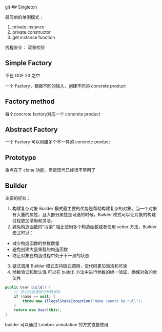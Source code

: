 git ## Singleton

最简单的单例模式：
1. private instance
2. private constructor
3. get instance function

线程安全：
双重检验

## Simple Factory

不在 GOF 23 之中

一个 Factory，根据不同的输入，创建不同的 concrete product

## Factory method

每个concrete factory对应一个 concrete product

## Abstract Factory

一个 Factory 可以创建多个不一样的 concrete product

## Prototype

重点在于 clone 功能，但是现代已经很不常用了

## Builder

主要的好处：
1. 构建复杂对象 Builder 模式最主要的优势是帮助构建复杂的对象。当一个对象有大量的属性，且大部分属性是可选的时候，Builder 模式可以让对象的构建过程更加清晰和灵活。
2. 避免构造函数的"污染" 相比使用多个构造函数或者使用 setter 方法，Builder 模式可以：

- 减少构造函数的参数数量
- 避免创建大量重载的构造函数
- 防止对象在构造过程中处于不一致的状态

3. 链式调用 Builder 模式支持链式调用，使代码更加简洁和可读
4. 参数验证和默认值 可以在 build() 方法中进行参数的统一验证，确保对象的合法性

```c#
public User build() {
    // 可以在这里进行参数校验
    if (name == null) {
        throw new IllegalStateException("Name cannot be null");
    }
    return new User(this);
}
```

builder 可以通过 Lombok annotation 的方式直接使用